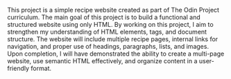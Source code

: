 <!-- README for Recipe Website Project -->
<p>
  This project is a simple recipe website created as part of The Odin Project curriculum. The main goal of this project is to build a functional and structured website using only HTML. By working on this project, I aim to strengthen my understanding of HTML elements, tags, and document structure. The website will include multiple recipe pages, internal links for navigation, and proper use of headings, paragraphs, lists, and images. Upon completion, I will have demonstrated the ability to create a multi-page website, use semantic HTML effectively, and organize content in a user-friendly format.
</p>
